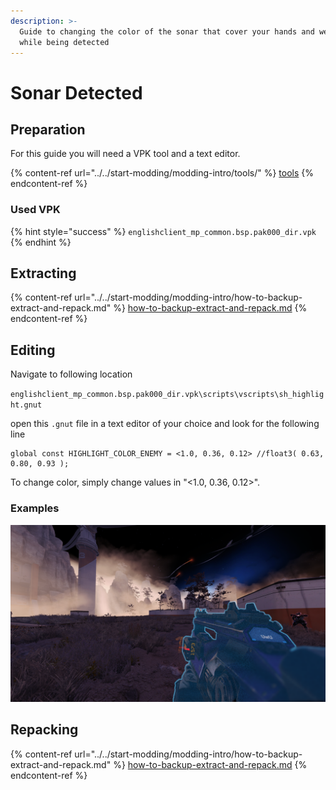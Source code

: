 ```yaml
---
description: >-
  Guide to changing the color of the sonar that cover your hands and weapon
  while being detected
---
```


# Sonar Detected

## Preparation

For this guide you will need a VPK tool and a text editor.

{% content-ref url="../../start-modding/modding-intro/tools/" %}
[tools](../../start-modding/modding-intro/tools/)
{% endcontent-ref %}

### Used VPK

{% hint style="success" %}
`englishclient_mp_common.bsp.pak000_dir.vpk`
{% endhint %}

## Extracting

{% content-ref url="../../start-modding/modding-intro/how-to-backup-extract-and-repack.md" %}
[how-to-backup-extract-and-repack.md](../../start-modding/modding-intro/how-to-backup-extract-and-repack.md)
{% endcontent-ref %}

## Editing

Navigate to following location

`englishclient_mp_common.bsp.pak000_dir.vpk\scripts\vscripts\sh_highlight.gnut`

open this `.gnut` file in a text editor of your choice and look for the following line

```
global const HIGHLIGHT_COLOR_ENEMY = <1.0, 0.36, 0.12> //float3( 0.63, 0.80, 0.93 );
```

To change color, simply change values in "<1.0, 0.36, 0.12>".

### Examples

![global const HIGHLIGHT\_COLOR\_ENEMY = <0.2, 0.7, 0.9>](../../.gitbook/assets/titanfall-2-screenshot-2021.02.24-19.05.12.92.png)

## Repacking

{% content-ref url="../../start-modding/modding-intro/how-to-backup-extract-and-repack.md" %}
[how-to-backup-extract-and-repack.md](../../start-modding/modding-intro/how-to-backup-extract-and-repack.md)
{% endcontent-ref %}

